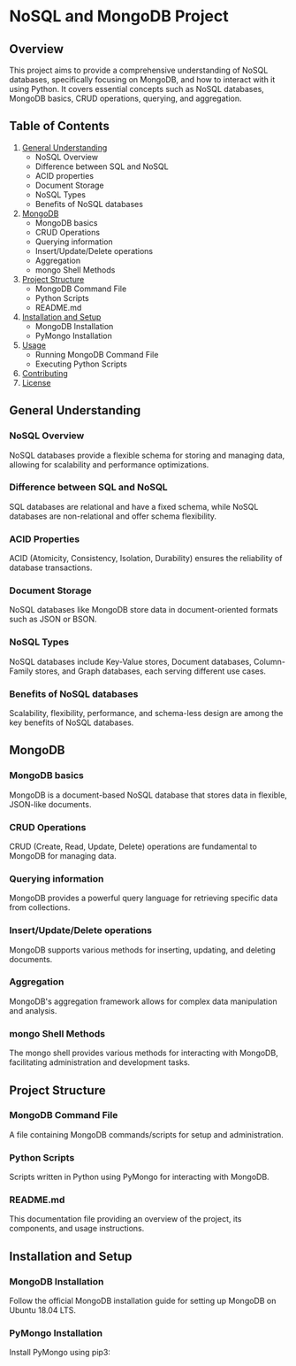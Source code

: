 # NoSQL and MongoDB Project

## Overview
This project aims to provide a comprehensive understanding of NoSQL databases, specifically focusing on MongoDB, and how to interact with it using Python. It covers essential concepts such as NoSQL databases, MongoDB basics, CRUD operations, querying, and aggregation.

## Table of Contents
1. [General Understanding](#general-understanding)
    - NoSQL Overview
    - Difference between SQL and NoSQL
    - ACID properties
    - Document Storage
    - NoSQL Types
    - Benefits of NoSQL databases
2. [MongoDB](#mongodb)
    - MongoDB basics
    - CRUD Operations
    - Querying information
    - Insert/Update/Delete operations
    - Aggregation
    - mongo Shell Methods
3. [Project Structure](#project-structure)
    - MongoDB Command File
    - Python Scripts
    - README.md
4. [Installation and Setup](#installation-and-setup)
    - MongoDB Installation
    - PyMongo Installation
5. [Usage](#usage)
    - Running MongoDB Command File
    - Executing Python Scripts
6. [Contributing](#contributing)
7. [License](#license)

## General Understanding
### NoSQL Overview
NoSQL databases provide a flexible schema for storing and managing data, allowing for scalability and performance optimizations.

### Difference between SQL and NoSQL
SQL databases are relational and have a fixed schema, while NoSQL databases are non-relational and offer schema flexibility.

### ACID Properties
ACID (Atomicity, Consistency, Isolation, Durability) ensures the reliability of database transactions.

### Document Storage
NoSQL databases like MongoDB store data in document-oriented formats such as JSON or BSON.

### NoSQL Types
NoSQL databases include Key-Value stores, Document databases, Column-Family stores, and Graph databases, each serving different use cases.

### Benefits of NoSQL databases
Scalability, flexibility, performance, and schema-less design are among the key benefits of NoSQL databases.

## MongoDB
### MongoDB basics
MongoDB is a document-based NoSQL database that stores data in flexible, JSON-like documents.

### CRUD Operations
CRUD (Create, Read, Update, Delete) operations are fundamental to MongoDB for managing data.

### Querying information
MongoDB provides a powerful query language for retrieving specific data from collections.

### Insert/Update/Delete operations
MongoDB supports various methods for inserting, updating, and deleting documents.

### Aggregation
MongoDB's aggregation framework allows for complex data manipulation and analysis.

### mongo Shell Methods
The mongo shell provides various methods for interacting with MongoDB, facilitating administration and development tasks.

## Project Structure
### MongoDB Command File
A file containing MongoDB commands/scripts for setup and administration.

### Python Scripts
Scripts written in Python using PyMongo for interacting with MongoDB.

### README.md
This documentation file providing an overview of the project, its components, and usage instructions.

## Installation and Setup
### MongoDB Installation
Follow the official MongoDB installation guide for setting up MongoDB on Ubuntu 18.04 LTS.

### PyMongo Installation
Install PyMongo using pip3:
